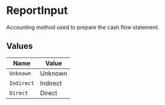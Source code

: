 # ReportInput

Accounting method used to prepare the cash flow statement.


## Values

| Name       | Value      |
| ---------- | ---------- |
| `Unknown`  | Unknown    |
| `Indirect` | Indirect   |
| `Direct`   | Direct     |